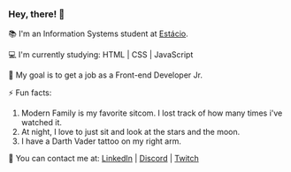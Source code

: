 ### Hey, there! :wave:

:books: I'm an Information Systems student at <a href="https://portal.estacio.br/">Estácio</a>.

:computer: I'm currently studying: HTML | CSS | JavaScript

:pushpin: My goal is to get a job as a Front-end Developer Jr.

:zap: Fun facts: 
  1. Modern Family is my favorite sitcom. I lost track of how many times i've watched it. 
  2. At night, I love to just sit and look at the stars and the moon.
  3. I have a Darth Vader tattoo on my right arm.
  
:speech_balloon: You can contact me at: [LinkedIn](https://www.linkedin.com/in/carvalhox) | [Discord](https://discordapp.com/users/429853298644746253) | [Twitch](https://www.twitch.tv/darcaninel)

